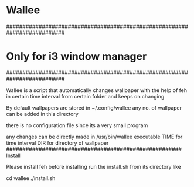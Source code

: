 # Wallee #

##########################################################################
#					Only for i3 window manager	 #
##########################################################################


Wallee is a script that automatically changes wallpaper with the help of feh in certain time interval from certain folder and keeps on changing


By default wallpapers are stored in ~/.config/wallee 
any no. of wallpaper can be added in this directory

there is no configuration file since its a very small program

any changes can be directly made in /usr/bin/wallee executable
TIME for time interval
DIR for directory of wallpaper
######################################################
Install

Please install feh before installing
run the install.sh from its directory like

cd wallee
./install.sh


